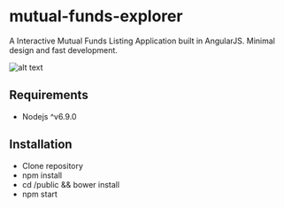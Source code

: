 # mutual-funds-explorer

A Interactive Mutual Funds Listing Application built in AngularJS. Minimal design and fast development.

![alt text](https://user-images.githubusercontent.com/13572684/34220741-b2508608-e5db-11e7-8209-f67a0218691d.png)


## Requirements

- Nodejs ^v6.9.0

## Installation

* Clone repository
* npm install
* cd /public && bower install
* npm start

